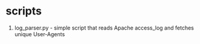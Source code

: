 scripts
=======
1. log_parser.py - simple script that reads Apache access_log and fetches unique User-Agents
